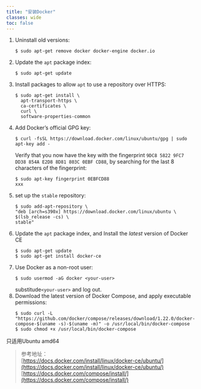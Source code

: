 ```yaml
---
title: "安装Docker"
classes: wide
toc: false
---
```


1. Uninstall old versions:
   ```
   $ sudo apt-get remove docker docker-engine docker.io
   ```
2. Update the `apt` package index:
   ```
   $ sudo apt-get update
   ```
3. Install packages to allow `apt` to use a repository over HTTPS:
   ```
   $ sudo apt-get install \
     apt-transport-https \
     ca-certificates \
     curl \
     software-properties-common
   ```
4. Add Docker’s official GPG key:
   ```
   $ curl -fsSL https://download.docker.com/linux/ubuntu/gpg | sudo apt-key add -
   ```
   Verify that you now have the key with the fingerprint `9DC8 5822 9FC7 DD38 854A E2D8 8D81 803C 0EBF CD88`, by searching for the last 8 characters of the fingerprint:
   ```
   $ sudo apt-key fingerprint 0EBFCD88
   xxx
   ```
5. set up the `stable` repository:
   ```
   $ sudo add-apt-repository \
   "deb [arch=s390x] https://download.docker.com/linux/ubuntu \
   $(lsb_release -cs) \
   stable"
   ```
6. Update the `apt` package index, and Install the _latest_ version of Docker CE
   ```
   $ sudo apt-get update
   $ sudo apt-get install docker-ce
   ```
7. Use Docker as a non-root user:
   ```
   $ sudo usermod -aG docker <your-user>
   ```
   substitude`<your-user>` and log out.
8. Download the latest version of Docker Compose, and apply executable permissions:
   ```
   $ sudo curl -L "https://github.com/docker/compose/releases/download/1.22.0/docker-compose-$(uname -s)-$(uname -m)" -o /usr/local/bin/docker-compose
   $ sudo chmod +x /usr/local/bin/docker-compose
   ```
只适用Ubuntu amd64

> 参考地址：  
> [https://docs.docker.com/install/linux/docker-ce/ubuntu/](https://docs.docker.com/install/linux/docker-ce/ubuntu/)  
> [https://docs.docker.com/compose/install/](https://docs.docker.com/compose/install/)